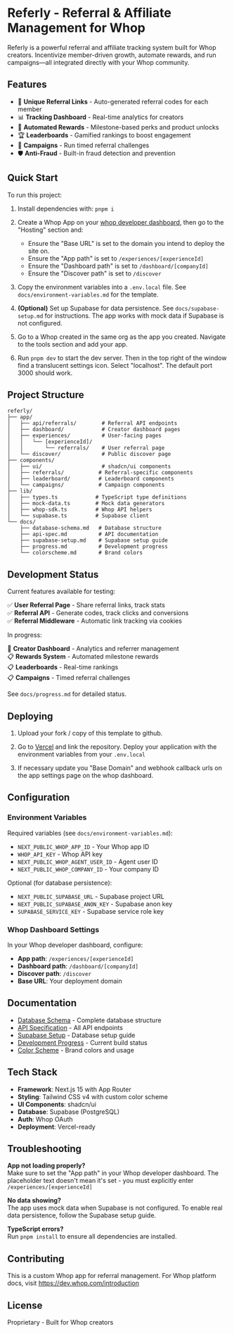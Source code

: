 # Referly - Referral & Affiliate Management for Whop

Referly is a powerful referral and affiliate tracking system built for Whop creators. Incentivize member-driven growth, automate rewards, and run campaigns—all integrated directly with your Whop community.

## Features

- 🔗 **Unique Referral Links** - Auto-generated referral codes for each member
- 📊 **Tracking Dashboard** - Real-time analytics for creators
- 🎁 **Automated Rewards** - Milestone-based perks and product unlocks
- 🏆 **Leaderboards** - Gamified rankings to boost engagement
- 🎯 **Campaigns** - Run timed referral challenges
- 🛡️ **Anti-Fraud** - Built-in fraud detection and prevention

## Quick Start

To run this project: 

1. Install dependencies with: `pnpm i`

2. Create a Whop App on your [whop developer dashboard](https://whop.com/dashboard/developer/), then go to the "Hosting" section and:
	- Ensure the "Base URL" is set to the domain you intend to deploy the site on.
	- Ensure the "App path" is set to `/experiences/[experienceId]`
	- Ensure the "Dashboard path" is set to `/dashboard/[companyId]` 
	- Ensure the "Discover path" is set to `/discover` 

3. Copy the environment variables into a `.env.local` file. See `docs/environment-variables.md` for the template.

4. **(Optional)** Set up Supabase for data persistence. See `docs/supabase-setup.md` for instructions. The app works with mock data if Supabase is not configured.

5. Go to a Whop created in the same org as the app you created. Navigate to the tools section and add your app.

6. Run `pnpm dev` to start the dev server. Then in the top right of the window find a translucent settings icon. Select "localhost". The default port 3000 should work.

## Project Structure

```
referly/
├── app/
│   ├── api/referrals/        # Referral API endpoints
│   ├── dashboard/            # Creator dashboard pages
│   ├── experiences/          # User-facing pages
│   │   └── [experienceId]/
│   │       └── referrals/    # User referral page
│   └── discover/             # Public discover page
├── components/
│   ├── ui/                   # shadcn/ui components
│   ├── referrals/           # Referral-specific components
│   ├── leaderboard/         # Leaderboard components
│   └── campaigns/           # Campaign components
├── lib/
│   ├── types.ts            # TypeScript type definitions
│   ├── mock-data.ts        # Mock data generators
│   ├── whop-sdk.ts         # Whop API helpers
│   └── supabase.ts         # Supabase client
└── docs/
    ├── database-schema.md   # Database structure
    ├── api-spec.md          # API documentation
    ├── supabase-setup.md    # Supabase setup guide
    ├── progress.md          # Development progress
    └── colorscheme.md       # Brand colors

```

## Development Status

Current features available for testing:

✅ **User Referral Page** - Share referral links, track stats  
✅ **Referral API** - Generate codes, track clicks and conversions  
✅ **Referral Middleware** - Automatic link tracking via cookies  

In progress:

🚧 **Creator Dashboard** - Analytics and referrer management  
📋 **Rewards System** - Automated milestone rewards  
📋 **Leaderboards** - Real-time rankings  
📋 **Campaigns** - Timed referral challenges  

See `docs/progress.md` for detailed status.

## Deploying

1. Upload your fork / copy of this template to github. 

2. Go to [Vercel](https://vercel.com/new) and link the repository. Deploy your application with the environment variables from your `.env.local`

3. If necessary update you "Base Domain" and webhook callback urls on the app settings page on the whop dashboard.

## Configuration

### Environment Variables

Required variables (see `docs/environment-variables.md`):
- `NEXT_PUBLIC_WHOP_APP_ID` - Your Whop app ID
- `WHOP_API_KEY` - Whop API key
- `NEXT_PUBLIC_WHOP_AGENT_USER_ID` - Agent user ID
- `NEXT_PUBLIC_WHOP_COMPANY_ID` - Your company ID

Optional (for database persistence):
- `NEXT_PUBLIC_SUPABASE_URL` - Supabase project URL
- `NEXT_PUBLIC_SUPABASE_ANON_KEY` - Supabase anon key
- `SUPABASE_SERVICE_KEY` - Supabase service role key

### Whop Dashboard Settings

In your Whop developer dashboard, configure:
- **App path**: `/experiences/[experienceId]`
- **Dashboard path**: `/dashboard/[companyId]`
- **Discover path**: `/discover`
- **Base URL**: Your deployment domain

## Documentation

- [Database Schema](docs/database-schema.md) - Complete database structure
- [API Specification](docs/api-spec.md) - All API endpoints
- [Supabase Setup](docs/supabase-setup.md) - Database setup guide
- [Development Progress](docs/progress.md) - Current build status
- [Color Scheme](colorscheme.md) - Brand colors and usage

## Tech Stack

- **Framework**: Next.js 15 with App Router
- **Styling**: Tailwind CSS v4 with custom color scheme
- **UI Components**: shadcn/ui
- **Database**: Supabase (PostgreSQL)
- **Auth**: Whop OAuth
- **Deployment**: Vercel-ready

## Troubleshooting

**App not loading properly?**  
Make sure to set the "App path" in your Whop developer dashboard. The placeholder text doesn't mean it's set - you must explicitly enter `/experiences/[experienceId]`

**No data showing?**  
The app uses mock data when Supabase is not configured. To enable real data persistence, follow the Supabase setup guide.

**TypeScript errors?**  
Run `pnpm install` to ensure all dependencies are installed.

## Contributing

This is a custom Whop app for referral management. For Whop platform docs, visit https://dev.whop.com/introduction

## License

Proprietary - Built for Whop creators
